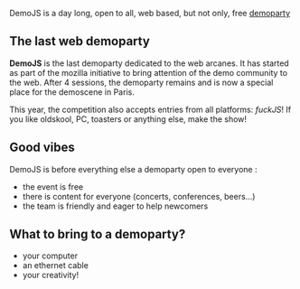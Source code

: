 
<p class="chapo">DemoJS is a day&nbsp;long, open&nbsp;to&nbsp;all, web&nbsp;based, but&nbsp;not&nbsp;only, free&nbsp;<a href="http://en.wikipedia.org/wiki/Demoparty">demoparty</a>

## The last web demoparty

**DemoJS** is the last demoparty dedicated to the web arcanes. It has started as part of the
mozilla initiative to bring attention of the demo community to the web. After
4 sessions, the demoparty remains and is now a special place for the demoscene in Paris.

This year, the competition also accepts entries from all platforms: *fuckJS*! If you
like oldskool, PC, toasters or anything else, make the show!

## Good vibes

DemoJS is before everything else a demoparty open to everyone :

 * the event is free
 * there is content for everyone (concerts, conferences, beers...)
 * the team is friendly and eager to help newcomers

## What to bring to a demoparty?

 * your computer
 * an ethernet cable
 * your creativity!

